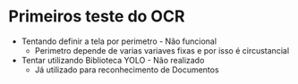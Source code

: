 # Primeiros teste do OCR

* Tentando definir a tela por perimetro - Não funcional
    * Perimetro depende de varias variaves fixas e por isso é circustancial
* Tentar utilizando Biblioteca YOLO - Não realizado
    * Já utilizado para reconhecimento de Documentos

